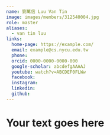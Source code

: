 ```yaml
---
name: 劉萬信 Luu Van Tin 
image: images/members/312540004.jpg 
role: master
aliases:
  - van tin luu
links:
  home-page: https://example.com/
  email: example@cs.nycu.edu.tw
  phone: 
  orcid: 0000-0000-0000-000
  google-scholar: abcdefgAAAAJ
  youtube: watch?v=ABCDEF0FLWw
  facebook:
  instagram:
  linkedin:
  github:
---
```

# Your text goes here
